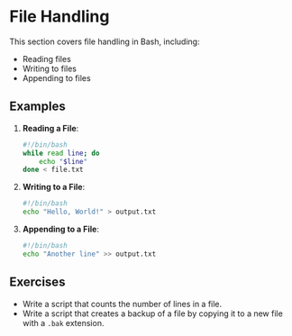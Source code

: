# File Handling

This section covers file handling in Bash, including:

- Reading files
- Writing to files
- Appending to files

## Examples

1. **Reading a File**:
   ```bash
   #!/bin/bash
   while read line; do
       echo "$line"
   done < file.txt
   ```

2. **Writing to a File**:
   ```bash
   #!/bin/bash
   echo "Hello, World!" > output.txt
   ```

3. **Appending to a File**:
   ```bash
   #!/bin/bash
   echo "Another line" >> output.txt
   ```

## Exercises

- Write a script that counts the number of lines in a file.
- Write a script that creates a backup of a file by copying it to a new file with a `.bak` extension.